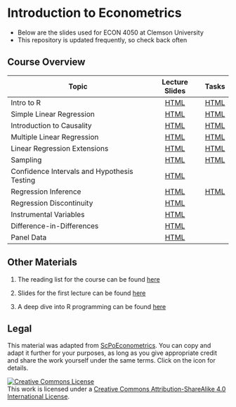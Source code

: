 # Introduction to Econometrics

* Below are the slides used for ECON 4050 at Clemson University
* This repository is updated frequently, so check back often

## Course Overview

| Topic | Lecture Slides | Tasks |
|---------|:----:|:----:|
| Intro to R | [HTML](https://raw.githack.com/adamsoliman/IntroEconometrics/master/chapter_intro/chapter_intro.html) |  [HTML](https://raw.githack.com/adamsoliman/IntroEconometrics/master/chapter_intro/tasks/intro_tasks.html) |
| Simple Linear Regression | [HTML](https://raw.githack.com/adamsoliman/IntroEconometrics/master/chapter_slr/chapter_slr.html) |  [HTML](https://raw.githack.com/adamsoliman/IntroEconometrics/master/chapter_slr/tasks/slr_tasks.html) |
| Introduction to Causality | [HTML](https://raw.githack.com/adamsoliman/IntroEconometrics/master/chapter_causality/chapter_causality.html) |  [HTML](https://raw.githack.com/adamsoliman/IntroEconometrics/master/chapter_causality/tasks/causality_tasks.html) |
| Multiple Linear Regression | [HTML](https://raw.githack.com/adamsoliman/IntroEconometrics/master/chapter_mlr/chapter_mlr.html) |  [HTML](https://raw.githack.com/adamsoliman/IntroEconometrics/master/chapter_mlr/tasks/mlr_tasks.html) |
| Linear Regression Extensions | [HTML](https://raw.githack.com/adamsoliman/IntroEconometrics/master/chapter_regext/chapter_regext.html) |  [HTML](https://raw.githack.com/adamsoliman/IntroEconometrics/master/chapter_regext/tasks/regext_tasks.html) |
| Sampling | [HTML](https://raw.githack.com/adamsoliman/IntroEconometrics/master/chapter_sampling/chapter_sampling.html) |  [HTML](https://raw.githack.com/adamsoliman/IntroEconometrics/master/chapter_sampling/tasks/sampling_tasks.html) | 
| Confidence Intervals and Hypothesis Testing | [HTML](https://raw.githack.com/adamsoliman/IntroEconometrics/master/chapter_ci_hyptest/chapter_ci_hyptest.html) | 
| Regression Inference | [HTML](https://raw.githack.com/adamsoliman/IntroEconometrics/master/chapter_reginference/reg_inference.html) |  [HTML](https://raw.githack.com/adamsoliman/IntroEconometrics/master/chapter_reginference/tasks/reginference_tasks.html) |
| Regression Discontinuity | [HTML](https://raw.githack.com/adamsoliman/IntroEconometrics/master/chapter-RDD/RDD.html) | 
| Instrumental Variables | [HTML](https://raw.githack.com/adamsoliman/IntroEconometrics/master/chapter_IV/04-IV.html) |
| Difference-in-Differences | [HTML](https://raw.githack.com/adamsoliman/IntroEconometrics/master/chapter_did/chapter_did.html) | 
| Panel Data | [HTML](https://raw.githack.com/adamsoliman/IntroEconometrics/master/chapter_panel/06-panel.html) |

## Other Materials

1. The reading list for the course can be found [here](https://github.com/adamsoliman/IntroEconometrics/blob/master/readings.md)

1. Slides for the first lecture can be found [here](https://github.com/adamsoliman/IntroEconometrics/blob/master/Introduction%20Materials/Lecture_Intro_SolimanFall2024.pdf)

1. A deep dive into R programming can be found [here](https://raw.githack.com/adamsoliman/IntroEconometrics/master/chapter_tidy_programming/chapter_tidy.html)

## Legal

This material was adapted from [ScPoEconometrics](https://github.com/ScPoEcon/ScPoEconometrics). You can copy and adapt it further for your purposes, as long as you give appropriate credit and share the work yourself under the same terms. Click on the icon for details.

<a rel="license" href="http://creativecommons.org/licenses/by-sa/4.0/"><img alt="Creative Commons License" style="border-width:0" src="https://i.creativecommons.org/l/by-sa/4.0/88x31.png" /></a><br />This work is licensed under a <a rel="license" href="http://creativecommons.org/licenses/by-sa/4.0/">Creative Commons Attribution-ShareAlike 4.0 International License</a>.
